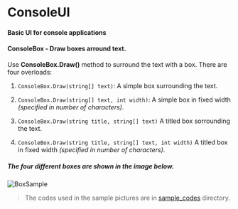 # ConsoleUI
#### Basic UI for console applications

#### ConsoleBox - Draw boxes arround text.
Use **ConsoleBox.Draw()** method to surround the text with a box. There are four overloads:

1. ```ConsoleBox.Draw(string[] text)```: A simple box surrounding the text.

2. ```ConsoleBox.Draw(string[] text, int width)```: A simple box in fixed width *(specified in number of characters)*.
3. ```ConsoleBox.Draw(string title, string[] text)``` A titled box sorrounding the text.

4. ```ConsoleBox.Draw(string title, string[] text, int width)``` A titled box in fixed width *(specified in number of characters)*.

##### The four different boxes are shown in the image below.
![BoxSample](https://i.imgur.com/iNrtkkq.png)



> The codes used in the sample pictures are in [sample_codes](https://github.com/carlosribeiro1987/ConsoleUI/tree/master/sample_codes) directory.
 